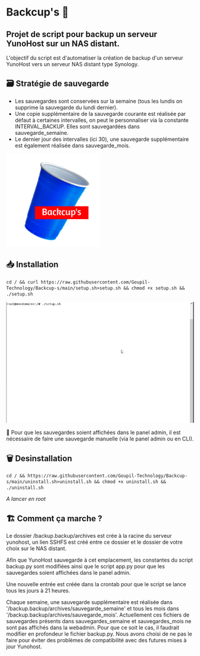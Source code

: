 # Backcup's 🥤
## Projet de script pour backup un serveur YunoHost sur un NAS distant.

L'objectif du script est d'automatiser la création de backup d'un serveur YunoHost vers un serveur NAS distant type Synology.

## 🗃️ Stratégie de sauvegarde 
- Les sauvegardes sont conservées sur la semaine (tous les lundis on supprime la sauvegarde du lundi dernier).
- Une copie supplémentaire de la sauvegarde courante est réalisée par défaut à certaines intervalles, on peut le personnaliser via la constante INTERVAL_BACKUP. Elles sont sauvegardées dans sauvegarde_semaine.
- Le dernier jour des intervalles (ici 30), une sauvegarde supplémentaire est également réalisée dans sauvegarde_mois.

<img src="https://raw.githubusercontent.com/Goupil-Technology/Backcup-s/main/logobackcups.png" width="250">

## 📥 Installation
```
cd / && curl https://raw.githubusercontent.com/Goupil-Technology/Backcup-s/main/setup.sh>setup.sh && chmod +x setup.sh && ./setup.sh
```

<img src="https://raw.githubusercontent.com/Goupil-Technology/Backcup-s/main/installation.gif" width="700">

🚨 Pour que les sauvegardes soient affichées dans le panel admin, il est nécessaire de faire une sauvegarde manuelle (via le panel admin ou en CLI).

## 🗑️ Desinstallation
```
cd / && https://raw.githubusercontent.com/Goupil-Technology/Backcup-s/main/uninstall.sh>uninstall.sh && chmod +x uninstall.sh && ./uninstall.sh
```
*A lancer en root*

## 🏗️ Comment ça marche ?
Le dossier /backup.backup/archives est crée à la racine du serveur yunohost, un lien SSHFS est créé entre ce dossier et le dossier de votre choix sur le NAS distant.

Afin que YunoHost sauvegarde à cet emplacement, les constantes du script backup.py sont modifiées ainsi que le script app.py pour que les sauvegardes soient affichées dans le panel admin.

Une nouvelle entrée est créée dans la crontab pour que le script se lance tous les jours à 21 heures.

Chaque semaine, une sauvegarde supplémentaire est réalisée dans '/backup.backup/archives/sauvegarde_semaine' et tous les mois dans '/backup.backup/archives/sauvegarde_mois'. Actuellement ces fichiers de sauvegardes présents dans sauvegardes_semaine et sauvegardes_mois ne sont pas affichés dans la webadmin. Pour que ce soit le cas, il faudrait modifier en profondeur le fichier backup.py. Nous avons choisi de ne pas le faire pour éviter des problèmes de compatibilité avec des futures mises à jour Yunohost.
